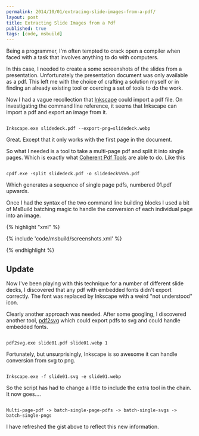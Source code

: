 ```yaml
---
permalink: 2014/10/01/extracing-slide-images-from-a-pdf/
layout: post
title: Extracting Slide Images from a Pdf
published: true
tags: [code, msbuild]
---
```


Being a programmer, I'm often tempted to crack open a compiler when faced
with a task that involves anything to do with computers.

In this case, I needed to create a some screenshots of the slides from
a presentation. Unfortunately the presentation document was only available
as a pdf. This left me with the choice of crafting a solution myself or in
finding an already existing tool or coercing a set of tools to do the work.

Now I had a vague recollection that [Inkscape](http://www.inkscape.org/en/) could
import a pdf file. On investigating the command line reference, it seems that
Inkscape can import a pdf and export an image from it.

<code>
Inkscape.exe slidedeck.pdf --export-png=slidedeck.webp
</code>

Great. Except that it only works with the first page in the document.

So what I needed is a tool to take a multi-page pdf and split it into single
pages. Which is exactly what [Coherent Pdf Tools](http://community.coherentpdf.com/)
are able to do. Like this

<code>
cpdf.exe -split slidedeck.pdf -o slidedeck%%%%.pdf
</code>

Which generates a sequence of single page pdfs, numbered <original-name>01.pdf
upwards.

Once I had the syntax of the two command line building blocks I used a bit
of MsBuild batching magic to handle the conversion of each individual page
into an image.

{% highlight "xml" %}

{% include 'code/msbuild/screenshots.xml' %}

{% endhighlight %}

## Update

Now I've been playing with this technique for a number of different slide decks,
I discovered that any pdf with embedded fonts didn't export correctly. The font
was replaced by Inkscape with a weird "not understood" icon.

Clearly another approach was needed. After some googling, I discovered another tool,
[pdf2svg](http://www.cityinthesky.co.uk/opensource/pdf2svg/) which could export
pdfs to svg and could handle embedded fonts.

<code>
pdf2svg.exe slide01.pdf slide01.webp 1
</code>

Fortunately, but unsurprisingly, Inkscape is so awesome it can handle conversion
from svg to png.

<code>
Inkscape.exe -f slide01.svg -e slide01.webp
</code>

So the script has had to change a little to include the extra tool in the chain.
It now goes....

<code>	
Multi-page-pdf -> batch-single-page-pdfs -> batch-single-svgs -> batch-single-pngs
</code>

I have refreshed the gist above to reflect this new information.

